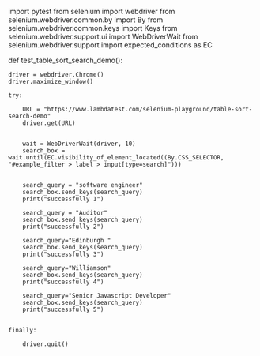 import pytest
from selenium import webdriver
from selenium.webdriver.common.by import By
from selenium.webdriver.common.keys import Keys
from selenium.webdriver.support.ui import WebDriverWait
from selenium.webdriver.support import expected_conditions as EC


def test_table_sort_search_demo():
    
    driver = webdriver.Chrome()
    driver.maximize_window()

    try:
        
        URL = "https://www.lambdatest.com/selenium-playground/table-sort-search-demo"
        driver.get(URL)

        
        wait = WebDriverWait(driver, 10)
        search_box = wait.until(EC.visibility_of_element_located((By.CSS_SELECTOR, "#example_filter > label > input[type=search]")))

        
        search_query = "software engineer"
        search_box.send_keys(search_query)
        print("successfully 1")

        search_query = "Auditor"
        search_box.send_keys(search_query)
        print("successfully 2")

        search_query="Edinburgh	"
        search_box.send_keys(search_query)
        print("successfully 3")

        search_query="Williamson"
        search_box.send_keys(search_query)
        print("successfully 4")

        search_query="Senior Javascript Developer"
        search_box.send_keys(search_query)
        print("successfully 5")


    finally:
        
        driver.quit()
